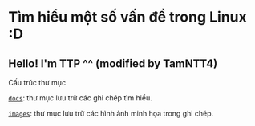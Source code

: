# Tìm hiểu một số vấn đề trong Linux :D

## Hello! I'm TTP ^^ (modified by TamNTT4)

Cấu trúc thư mục

[`docs`](./docs/): thư mục lưu trữ các ghi chép tìm hiểu.

[`images`](./images/): thư mục lưu trữ các hình ảnh minh họa trong ghi chép.
